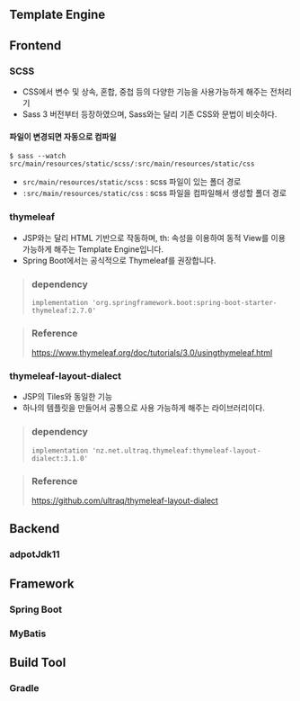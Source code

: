 ## Template Engine

## Frontend

### SCSS
- CSS에서 변수 및 상속, 혼합, 중첩 등의 다양한 기능을 사용가능하게 해주는 전처리기   
- Sass 3 버전부터 등장하였으며, Sass와는 달리 기존 CSS와 문법이 비슷하다.
#### 파일이 변경되면 자동으로 컴파일
```shell
$ sass --watch src/main/resources/static/scss/:src/main/resources/static/css
```
- ```src/main/resources/static/scss``` : scss 파일이 있는 폴더 경로
- ```:src/main/resources/static/css``` : scss 파일을 컴파일해서 생성할 폴더 경로

### thymeleaf
- JSP와는 달리 HTML 기반으로 작동하며, th: 속성을 이용하여 동적 View를 이용 가능하게 해주는 Template Engine입니다.
- Spring Boot에서는 공식적으로 Thymeleaf를 권장합니다.
> ### dependency<br>
> ``` implementation 'org.springframework.boot:spring-boot-starter-thymeleaf:2.7.0' ```

> ### Reference
> https://www.thymeleaf.org/doc/tutorials/3.0/usingthymeleaf.html

### thymeleaf-layout-dialect
- JSP의 Tiles와 동일한 기능
- 하나의 템플릿을 만들어서 공통으로 사용 가능하게 해주는 라이브러리이다.
> ### dependency<br>
> ``` implementation 'nz.net.ultraq.thymeleaf:thymeleaf-layout-dialect:3.1.0' ```

> ### Reference
> https://github.com/ultraq/thymeleaf-layout-dialect


## Backend

### adpotJdk11


## Framework

### Spring Boot

### MyBatis

## Build Tool

### Gradle